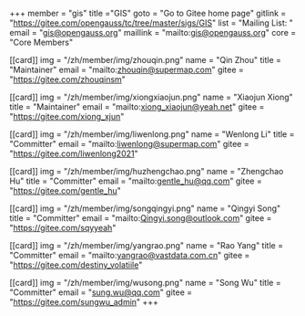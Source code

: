 +++
member = "gis"
title ="GIS"
goto = "Go to Gitee home page"
gitlink = "https://gitee.com/opengauss/tc/tree/master/sigs/GIS"
list = "Mailing List: "
email = "gis@opengauss.org"
maillink = "mailto:gis@opengauss.org"
core = "Core Members"


[[card]]
img = "/zh/member/img/zhouqin.png"
name = "Qin Zhou"
title = "Maintainer"
email = "mailto:zhouqin@supermap.com"
gitee = "https://gitee.com/zhouqinsm"

[[card]]
img = "/zh/member/img/xiongxiaojun.png"
name = "Xiaojun Xiong"
title = "Maintainer"
email = "mailto:xiong_xiaojun@yeah.net"
gitee = "https://gitee.com/xiong_xjun"

[[card]]
img = "/zh/member/img/liwenlong.png"
name = "Wenlong Li"
title = "Committer"
email = "mailto:liwenlong@supermap.com"
gitee = "https://gitee.com/liwenlong2021"


[[card]]
img = "/zh/member/img/huzhengchao.png"
name = "Zhengchao Hu"
title = "Committer"
email = "mailto:gentle_hu@qq.com"
gitee = "https://gitee.com/gentle_hu"

[[card]]
img = "/zh/member/img/songqingyi.png"
name = "Qingyi Song"
title = "Committer"
email = "mailto:Qingyi.song@outlook.com"
gitee = "https://gitee.com/sqyyeah"

[[card]]
img = "/zh/member/img/yangrao.png"
name = "Rao Yang"
title = "Committer"
email = "mailto:yangrao@vastdata.com.cn"
gitee = "https://gitee.com/destiny_volatiile"

[[card]]
img = "/zh/member/img/wusong.png"
name = "Song Wu"
title = "Committer"
email = "sung.wu@qq.com"
gitee = "https://gitee.com/sungwu_admin"
+++